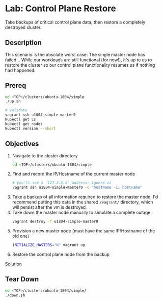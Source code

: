 # Lab: Control Plane Restore

Take backups of critical control plane data, then restore a completely destroyed
cluster.

## Description

This scenario is the absolute worst case: The single master node has failed...
While our workloads are still functional (for now!), it's up to us to restore
the cluster so our control plane functionality resumes as if nothing had
happened.

## Prereq

```sh
cd <TOP>/clusters/ubuntu-1804/simple
./up.sh

# validate
vagrant ssh u1804-simple-master0
kubectl get cs
kubectl get nodes
kubectl version --short
```

## Objectives

1. Navigate to the cluster directory
    ```sh
    cd <TOP>/clusters/ubuntu-1804/simple
    ```
1. Find and record the IP/Hostname of the current master node
    ```sh
    # you'll see a `127.X.X.X` address; ignore it
    vagrant ssh u1804-simple-master0 -c "hostname -i; hostname"
    ```
1. Take a backup of all information required to restore the master node, I'd recommend
   putting this data in the shared `/vagrant/` directory, which will persist after
   the vm is destroyed.
1. Take down the master node manually to simulate a complete outage
    ```sh
    vagrant destroy -f u1804-simple-master0
    ```
1. Provision a new master node (must have the same IP/Hostname of the old one)
    ```sh
    INITIALIZE_MASTERS="N" vagrant up
    ```
1. Restore the control plane node from the backup

[Solution](./solution/README.md)

## Tear Down

```sh
cd <TOP>/clusters/ubuntu-1804/simple/
./down.sh
```

